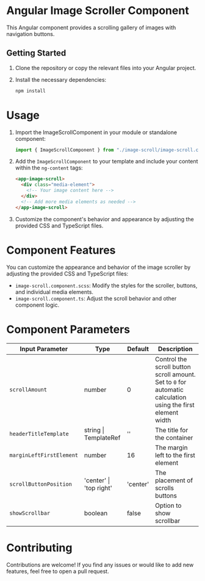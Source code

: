 # Angular Image Scroller Component

This Angular component provides a scrolling gallery of images with navigation buttons.

## Getting Started

1. Clone the repository or copy the relevant files into your Angular project.
2. Install the necessary dependencies:

   ```bash
   npm install
   ```

# Usage

1. Import the ImageScrollComponent in your module or standalone component:

   ```typescript
   import { ImageScrollComponent } from "./image-scroll/image-scroll.component";
   ```

2. Add the `ImageScrollComponent` to your template and include your content within the `ng-content` tags:

   ```html
   <app-image-scroll>
     <div class="media-element">
       <!-- Your image content here -->
     </div>
     <!-- Add more media elements as needed -->
   </app-image-scroll>
   ```

3. Customize the component's behavior and appearance by adjusting the provided CSS and TypeScript files.

# Component Features

You can customize the appearance and behavior of the image scroller by adjusting the provided CSS and TypeScript files:

- `image-scroll.component.scss`: Modify the styles for the scroller, buttons, and individual media elements.
- `image-scroll.component.ts`: Adjust the scroll behavior and other component logic.

# Component Parameters

| Input Parameter          | Type                        | Default  | Description                                                                                                 |
| ------------------------ | --------------------------- | -------- | ----------------------------------------------------------------------------------------------------------- |
| `scrollAmount`           | number                      | 0        | Control the scroll button scroll amount. Set to `0` for automatic calculation using the first element width |
| `headerTitleTemplate`    | string \| TemplateRef<void> | ''       | The title for the container                                                                                 |
| `marginLeftFirstElement` | number                      | 16       | The margin left to the first element                                                                        |
| `scrollButtonPosition`   | 'center' \| 'top right'     | 'center' | The placement of scrolls buttons                                                                            |
| `showScrollbar`          | boolean                     | false    | Option to show scrollbar                                                                                    |

# Contributing

Contributions are welcome! If you find any issues or would like to add new features, feel free to open a pull request.

